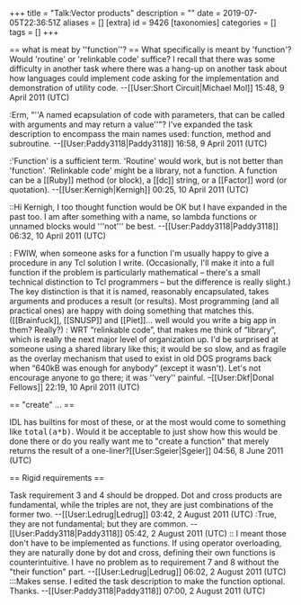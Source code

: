 +++
title = "Talk:Vector products"
description = ""
date = 2019-07-05T22:36:51Z
aliases = []
[extra]
id = 9426
[taxonomies]
categories = []
tags = []
+++

== what is meat by ''function''? ==
What specifically is meant by 'function'? Would 'routine' or 'relinkable code' suffice? I recall that there was some difficulty in another task where there was a hang-up on another task about how languages could implement code asking for the implementation and demonstration of utility code. --[[User:Short Circuit|Michael Mol]] 15:48, 9 April 2011 (UTC)

:Erm, "''A named ecapsulation of code with parameters, that can be called with arguments and may return a value''"? I've expanded the task description to encompass the main names used: function, method and subroutine. --[[User:Paddy3118|Paddy3118]] 16:58, 9 April 2011 (UTC)

:'Function' is a sufficient term. 'Routine' would work, but is not better than 'function'. 'Relinkable code' might be a library, not a function. A function can be a [[Ruby]] method (or block), a [[dc]] string, or a [[Factor]] word (or quotation). --[[User:Kernigh|Kernigh]] 00:25, 10 April 2011 (UTC)

::Hi Kernigh, I too thought function would be OK but I have expanded in the past too. I am after something with a name, so lambda functions or unnamed blocks would '''not''' be best. --[[User:Paddy3118|Paddy3118]] 06:32, 10 April 2011 (UTC)

: FWIW, when someone asks for a function I'm usually happy to give a procedure in any Tcl solution I write. (Occasionally, I'll make it into a full function if the problem is particularly mathematical – there's a small technical distinction to Tcl programmers – but the difference is really slight.) The key distinction is that it is named, reasonably encapsulated, takes arguments and produces a result (or results). Most programming (and all practical ones) are happy with doing something that matches this. ([[Brainfuck]], [[SNUSP]] and [[Piet]]… well would you write a big app in them? Really?)
: WRT “relinkable code”, that makes me think of “library”, which is really the next major level of organization up. I'd be surprised at someone using a shared library like this; it would be so slow, and as fragile as the overlay mechanism that used to exist in old DOS programs back when “640kB was enough for anybody” (except it wasn't). Let's not encourage anyone to go there; it was ''very'' painful. –[[User:Dkf|Donal Fellows]] 22:19, 10 April 2011 (UTC)

== "create" ... ==

IDL has builtins for most of these, or at the most would come to something like <tt>total(a*b)</tt>. Would it be acceptable to just show how this would be done there or do you really want me to "create a function" that merely returns the result of a one-liner?[[User:Sgeier|Sgeier]] 04:56, 8 June 2011 (UTC)

== Rigid requirements ==

Task requirement 3 and 4 should be dropped.  Dot and cross products are fundamental, while the triples are not, they are just combinations of the former two. --[[User:Ledrug|Ledrug]] 03:42, 2 August 2011 (UTC)
:True, they are not fundamental; but they are common. --[[User:Paddy3118|Paddy3118]] 05:42, 2 August 2011 (UTC)
:: I meant those don't have to be implemented as functions.  If using operator overloading, they are naturally done by dot and cross, defining their own functions is counterintuitive.  I have no problem as to requirement 7 and 8 without the "their function" part. --[[User:Ledrug|Ledrug]] 06:02, 2 August 2011 (UTC)
:::Makes sense. I edited the task description to make the function optional. Thanks. --[[User:Paddy3118|Paddy3118]] 07:00, 2 August 2011 (UTC)
